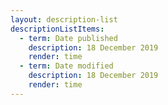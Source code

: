 ```yaml
---
layout: description-list
descriptionListItems:
  - term: Date published
    description: 18 December 2019
    render: time
  - term: Date modified
    description: 18 December 2019
    render: time
---
```

